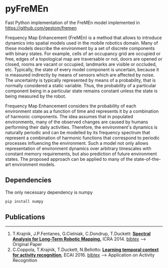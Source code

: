 # pyFreMEn
Fast Python implementation of the FreMEn model implemented in https://github.com/gestom/fremen

Frequency Map Enhancement (FreMEn) is a method that allows to introduce dynamics into spatial models used in the mobile robotics domain. Many of these models describe the environment by a set of discrete components with binary states. For example, cells of an occupancy grid are occupied or free, edges of a topological map are traversable or not, doors are opened or closed, rooms are vacant or occupied, landmarks are visible or occluded, etc. Typically, the state of every model component is uncertain, because it is measured indirectly by means of sensors which are affected by noise. The uncertainty is typically represented by means of a probability, that is normally considered a static variable. Thus, the probability of a particular component being in a particular state remains constant unless the state is being measured by the robot.

Frequency Map Enhancement considers the probability of each environment state as a function of time and represents it by a combination of harmonic components. The idea assumes that in populated environments, many of the observed changes are caused by humans performing their daily activities. Therefore, the environment's dynamics is naturally periodic and can be modelled by its frequency spectrum that represent a combination of harmonic functions that correspond to periodic processes influencing the environment. Such a model not only allows representation of environment dynamics over arbitrary timescales with constant memory requirements, but also prediction of future environment states. The proposed approach can be applied to many of the state-of-the-art environment models.

## Dependencies
The only necessary dependency is numpy
```bash
pip install numpy
```

## Publications
----
1. T.Krajnik, J.P.Fentanes, G.Cielniak, C.Dondrup, T.Duckett: **[Spectral Analysis for Long-Term Robotic Mapping.]([https://link](http://labe.felk.cvut.cz/~tkrajnik/papers/fremen_2014_ICRA.pdf))** ICRA 2014. [bibtex](http://raw.githubusercontent.com/wiki/gestom/fremen/papers/fremen_2014_ICRA.bib) --> Original Paper
2. C.Coppola, T.Krajnik, T.Duckett, N.Bellotto: **[Learning temporal context for activity recognition](http://eprints.lincoln.ac.uk/23297/1/kaminka013.pdf)**, ECAI 2016. [bibtex](https://scholar.googleusercontent.com/scholar.bib?q=info:uKSiDo3lDHkJ:scholar.google.com/&output=citation&scisdr=CgXOPoTWEO285TfmUdc:AAGBfm0AAAAAX8HjSdfbXehm1MYf_RdUvFLQeYTOyGD2&scisig=AAGBfm0AAAAAX8HjSWcDLUa4fcjXvpeH_i6Ui7W3dEhQ&scisf=4&ct=citation&cd=-1&hl=en) --> Application on Activity Recognition
